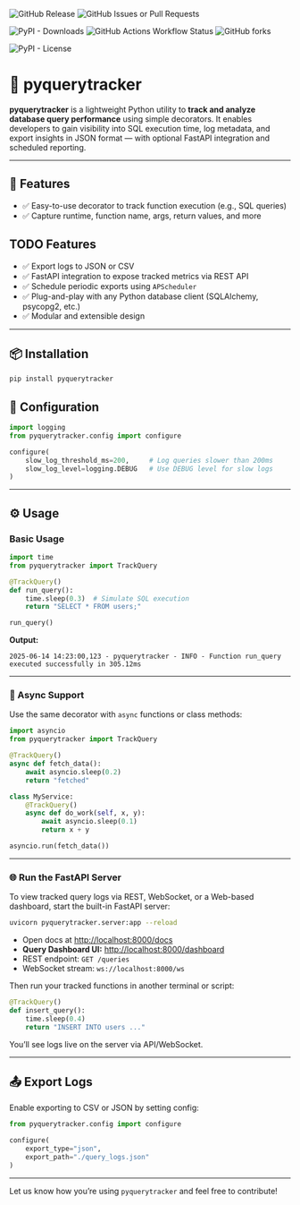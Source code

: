 
![GitHub Release](https://img.shields.io/github/v/release/MuddyHope/pyquerytracker)
![GitHub Issues or Pull Requests](https://img.shields.io/github/issues/MuddyHope/pyquerytracker)

![PyPI - Downloads](https://img.shields.io/pypi/dm/pyquerytracker)
![GitHub Actions Workflow Status](https://img.shields.io/github/actions/workflow/status/MuddyHope/pyquerytracker/.github%2Fworkflows%2Fpublish.yml)
![GitHub forks](https://img.shields.io/github/forks/MuddyHope/pyquerytracker)

![PyPI - License](https://img.shields.io/pypi/l/pyquerytracker)

# 🐍 pyquerytracker

**pyquerytracker** is a lightweight Python utility to **track and analyze database query performance** using simple decorators. It enables developers to gain visibility into SQL execution time, log metadata, and export insights in JSON format — with optional FastAPI integration and scheduled reporting.

---

## 🚀 Features

- ✅ Easy-to-use decorator to track function execution (e.g., SQL queries)
- ✅ Capture runtime, function name, args, return values, and more

## TODO Features
- ✅ Export logs to JSON or CSV
- ✅ FastAPI integration to expose tracked metrics via REST API
- ✅ Schedule periodic exports using `APScheduler`
- ✅ Plug-and-play with any Python database client (SQLAlchemy, psycopg2, etc.)
- ✅ Modular and extensible design

---

## 📦 Installation

```bash
pip install pyquerytracker
```

## 🔧 Configuration

```python
import logging
from pyquerytracker.config import configure

configure(
    slow_log_threshold_ms=200,     # Log queries slower than 200ms
    slow_log_level=logging.DEBUG   # Use DEBUG level for slow logs
)
```

---

## ⚙️ Usage

### Basic Usage

```python
import time
from pyquerytracker import TrackQuery

@TrackQuery()
def run_query():
    time.sleep(0.3)  # Simulate SQL execution
    return "SELECT * FROM users;"

run_query()
```

**Output:**
```
2025-06-14 14:23:00,123 - pyquerytracker - INFO - Function run_query executed successfully in 305.12ms
```

---

### 🧩 Async Support

Use the same decorator with `async` functions or class methods:

```python
import asyncio
from pyquerytracker import TrackQuery

@TrackQuery()
async def fetch_data():
    await asyncio.sleep(0.2)
    return "fetched"

class MyService:
    @TrackQuery()
    async def do_work(self, x, y):
        await asyncio.sleep(0.1)
        return x + y

asyncio.run(fetch_data())
```

---

### 🌐 Run the FastAPI Server

To view tracked query logs via REST, WebSocket, or a Web-based dashboard, start the built-in FastAPI server:

```bash
uvicorn pyquerytracker.server:app --reload
```

- Open docs at [http://localhost:8000/docs](http://localhost:8000/docs)
- **Query Dashboard UI:** [http://localhost:8000/dashboard](http://localhost:8000/dashboard)
- REST endpoint: `GET /queries`
- WebSocket stream: `ws://localhost:8000/ws`

Then run your tracked functions in another terminal or script:

```python
@TrackQuery()
def insert_query():
    time.sleep(0.4)
    return "INSERT INTO users ..."
```

You’ll see logs live on the server via API/WebSocket.

---

## 📤 Export Logs

Enable exporting to CSV or JSON by setting config:

```python
from pyquerytracker.config import configure

configure(
    export_type="json",
    export_path="./query_logs.json"
)
```

---

Let us know how you’re using `pyquerytracker` and feel free to contribute!


